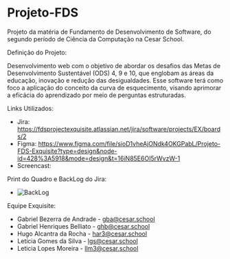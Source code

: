 # Projeto-FDS
Projeto da matéria de Fundamento de Desenvolvimento de Software, do segundo período de Ciência da Computação na Cesar School. 

Definição do Projeto: 

Desenvolvimento web com o objetivo de abordar os desafios das Metas de Desenvolvimento Sustentável (ODS) 4, 9 e 10, que englobam as áreas da educação, inovação e redução das desigualdades. Esse software terá como foco a aplicação do conceito da curva de esquecimento, visando aprimorar a eficácia do aprendizado por meio de perguntas estruturadas.

Links Utilizados:
- Jira: https://fdsprojectexquisite.atlassian.net/jira/software/projects/EX/boards/2
- Figma: https://www.figma.com/file/sioD1vheAjONdk4OKGPabL/Projeto-FDS-Exquisite?type=design&node-id=428%3A5918&mode=design&t=16iN85E6OI5rWvzW-1
- Screencast:

Print do Quadro e BackLog do Jira:
- ![BackLog](https://github.com/leticiagomesilva/Projeto-FDS/assets/132513364/4bbcdb94-0e50-4c70-892c-f720846f9844)

Equipe Exquisite:
- Gabriel Bezerra de Andrade - gba@cesar.school
- Gabriel Henriques Belliato - ghb@cesar.school
- Hugo Alcantra da Rocha - har3@cesar.school
- Letícia Gomes da Silva - lgs@cesar.school
- Leticia Lopes Moreira - llm3@cesar.school
